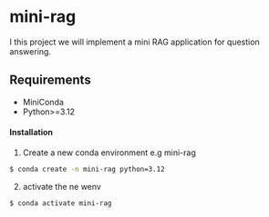 # mini-rag

I this project we will implement a mini RAG application for question answering.

## Requirements
- MiniConda
- Python>=3.12

#### Installation
1) Create a new conda environment e.g mini-rag
```bash
$ conda create -n mini-rag python=3.12
```
2) activate the ne wenv
```bash
$ conda activate mini-rag
```